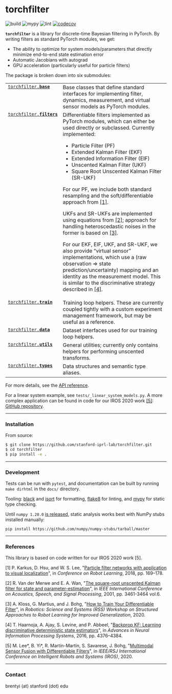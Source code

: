 # torchfilter

![build](https://github.com/stanford-iprl-lab/torchfilter/workflows/build/badge.svg)
![mypy](https://github.com/stanford-iprl-lab/torchfilter/workflows/mypy/badge.svg)
![lint](https://github.com/stanford-iprl-lab/torchfilter/workflows/lint/badge.svg)
[![codecov](https://codecov.io/gh/stanford-iprl-lab/torchfilter/branch/master/graph/badge.svg)](https://codecov.io/gh/stanford-iprl-lab/torchfilter)

**`torchfilter`** is a library for discrete-time Bayesian filtering in PyTorch.
By writing filters as standard PyTorch modules, we get:

- The ability to optimize for system models/parameters that directly minimize
  end-to-end state estimation error
- Automatic Jacobians with autograd
- GPU acceleration (particularly useful for particle filters)

The package is broken down into six submodules:

<table>
  <tbody valign="top">
    <tr>
      <td>
        <a
          href="https://stanford-iprl-lab.github.io/torchfilter/api/torchfilter/base/"
        >
          <code>torchfilter.<strong>base</strong></code>
        </a>
      </td>
      <td>
        Base classes that define standard interfaces for implementing filter,
        dynamics, measurement, and virtual sensor models as PyTorch
        modules.
      </td>
    </tr>
    <tr>
      <td>
        <a
          href="https://stanford-iprl-lab.github.io/torchfilter/api/torchfilter/filters/"
        >
          <code>torchfilter.<strong>filters</strong></code>
        </a>
      </td>
      <td>
        Differentiable filters implemented as PyTorch modules, which
        can either be used directly or subclassed. Currently implemented:
        <ul>
          <li>Particle Filter (PF)</li>
          <li>Extended Kalman Filter (EKF)</li>
          <li>Extended Information Filter (EIF)</li>
          <li>Unscented Kalman Filter (UKF)</li>
          <li>Square Root Unscented Kalman Filter (SR-UKF)</li>
        </ul>
        <p>
          For our PF, we include both standard resampling and the
          soft/differentiable approach from <a href="#references">[1]</a>.
        </p>
        <p>
          UKFs and SR-UKFs are implemented using equations from
          <a href="#references">[2]</a>; approach for handling heteroscedastic
          noises in the former is based on <a href="#references">[3]</a>.
        </p>
        <p>
          For our EKF, EIF, UKF, and SR-UKF, we also provide &ldquo;virtual
          sensor&rdquo; implementations, which use a (raw observation =>
          state prediction/uncertainty) mapping and an identity as the measurement model. This
          is similar to the discriminative strategy described in <a href="#references">[4]</a>.
        </p>
      </td>
    </tr>
    <tr>
      <td>
        <a
          href="https://stanford-iprl-lab.github.io/torchfilter/api/torchfilter/train/"
        >
          <code>torchfilter.<strong>train</strong></code>
        </a>
      </td>
      <td>
        Training loop helpers. These are currently coupled tightly with a custom
        experiment management framework, but may be useful as a reference.
      </td>
    </tr>
    <tr>
      <td>
        <a
          href="https://stanford-iprl-lab.github.io/torchfilter/api/torchfilter/data/"
        >
          <code>torchfilter.<strong>data</strong></code>
        </a>
      </td>
      <td>Dataset interfaces used for our training loop helpers.</td>
    </tr>
    <tr>
      <td>
        <a
          href="https://stanford-iprl-lab.github.io/torchfilter/api/torchfilter/utils/"
        >
          <code>torchfilter.<strong>utils</strong></code>
        </a>
      </td>
      <td>
        General utilities; currently only contains helpers for performing
        unscented transforms.
      </td>
    </tr>
    <tr>
      <td>
        <a
          href="https://stanford-iprl-lab.github.io/torchfilter/api/torchfilter/types/"
        >
          <code>torchfilter.<strong>types</strong></code>
        </a>
      </td>
      <td>Data structures and semantic type aliases.</td>
    </tr>
  </tbody>
</table>

For more details, see the
[API reference](https://stanford-iprl-lab.github.io/torchfilter).

For a linear system example, see `tests/_linear_system_models.py`. A more
complex application can be found in code for our IROS 2020 work <a
href="#references">[5]</a>:
[GitHub repository](https://github.com/brentyi/multimodalfilter).

---

### Installation

From source:

```bash
$ git clone https://github.com/stanford-iprl-lab/torchfilter.git
$ cd torchfilter
$ pip install -e .
```

---

### Development

Tests can be run with `pytest`, and documentation can be built by running
`make dirhtml` in the `docs/` directory.

Tooling: [black](https://github.com/psf/black) and
[isort](https://github.com/timothycrosley/isort) for formatting,
[flake8](https://flake8.pycqa.org/en/latest/) for linting, and
[mypy](https://github.com/python/mypy) for static type checking.

Until `numpy 1.20.0` [is released](https://github.com/numpy/numpy/pull/16515),
static analysis works best with NumPy stubs installed manually:

```
pip install https://github.com/numpy/numpy-stubs/tarball/master
```

---

### References

This library is based on code written for our IROS 2020 work [5].

[1] P. Karkus, D. Hsu, and W. S. Lee,
"[Particle filter networks with application to visual localization](https://arxiv.org/abs/1805.08975)",
in _Conference on Robot Learning_, 2018, pp. 169–178.

[2] R. Van der Merwe and E. A. Wan,
"[The square-root unscented Kalman filter for state and parameter-estimation](https://ieeexplore.ieee.org/document/940586)",
in _IEEE International Conference on Acoustics, Speech, and Signal Processing_,
2001, pp. 3461-3464 vol.6.

[3] A. Kloss, G. Martius, and J. Bohg,
"[How to Train Your Differentiable Filter](https://al.is.tuebingen.mpg.de/publications/kloss_rss_ws_2020)",
in _Robotics: Science and Systems (RSS) Workshop on Structured Approaches to
Robot Learning for Improved Generalization_, 2020.

[4] T. Haarnoja, A. Ajay, S. Levine, and P. Abbeel,
"[Backprop KF: Learning discriminative deterministic state estimators](https://arxiv.org/abs/1605.07148)",
in _Advances in Neural Information Processing Systems_, 2016, pp. 4376–4384.

[5] M. Lee*, B. Yi*, R. Martín-Martín, S. Savarese, J. Bohg,
"[Multimodal Sensor Fusion with Differentiable Filters](https://sites.google.com/view/multimodalfilter)",
in _IEEE/RSJ International Conference on Intelligent Robots and Systems
(IROS)_, 2020.

---

### Contact

brentyi (at) stanford (dot) edu
